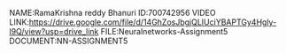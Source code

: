 NAME:RamaKrishna reddy Bhanuri ID:700742956
VIDEO LINK:https://drive.google.com/file/d/14GhZosJbgjQLIUciYBAPTGy4Hgly-l9Q/view?usp=drive_link
FILE:Neuralnetworks-Assignment5
DOCUMENT:NN-ASSIGNMENT5


